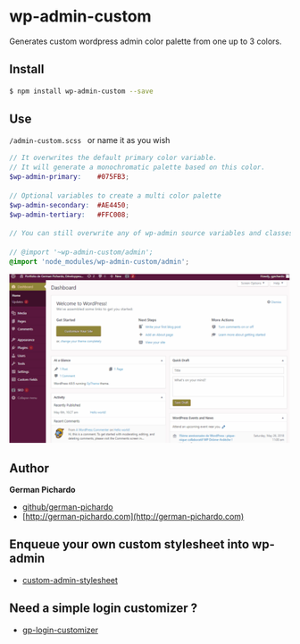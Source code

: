 # wp-admin-custom

Generates custom wordpress admin color palette from one up to 3 colors.

## Install
```sh
$ npm install wp-admin-custom --save
```

## Use 
`/admin-custom.scss ` or name it as you wish
```scss
// It overwrites the default primary color variable. 
// It will generate a monochromatic palette based on this color.
$wp-admin-primary:    #075FB3;

// Optional variables to create a multi color palette
$wp-admin-secondary:  #AE4450;
$wp-admin-tertiary:   #FFC008;

// You can still overwrite any of wp-admin source variables and classes as you wish

// @import '~wp-admin-custom/admin';
@import 'node_modules/wp-admin-custom/admin';
```
 
![Alt Text](https://raw.githubusercontent.com/german-pichardo/wp-admin-custom/master/screenshot.gif)

## Author

**German Pichardo**

* [github/german-pichardo](https://github.com/german-pichardo)
* [http://german-pichardo.com](http://german-pichardo.com)

## Enqueue your own custom stylesheet into wp-admin

* [custom-admin-stylesheet](https://github.com/german-pichardo/custom-admin-stylesheet)


## Need a simple login customizer ?

* [gp-login-customizer](https://github.com/german-pichardo/gp-login-customizer)


